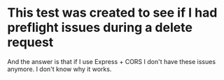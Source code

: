 # This test was created to see if I had preflight issues during a delete request

And the answer is that if I use Express + CORS I don't have these issues anymore. I don't know why it works.

